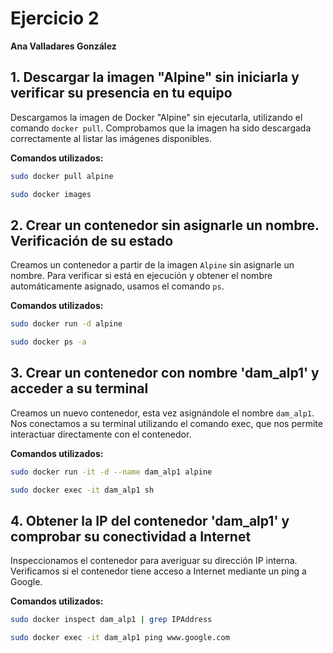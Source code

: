 # Ejercicio 2  
**Ana Valladares González**

## 1. Descargar la imagen "Alpine" sin iniciarla y verificar su presencia en tu equipo  
Descargamos la imagen de Docker "Alpine" sin ejecutarla, utilizando el comando `docker pull`. Comprobamos que la imagen ha sido descargada correctamente al listar las imágenes disponibles.

**Comandos utilizados:**  
```bash
sudo docker pull alpine
```
```bash
sudo docker images
```

## 2. Crear un contenedor sin asignarle un nombre. Verificación de su estado
Creamos un contenedor a partir de la imagen `Alpine` sin asignarle un nombre. Para verificar si está en ejecución y obtener el nombre automáticamente asignado, usamos el comando `ps`.

**Comandos utilizados:**
```bash
sudo docker run -d alpine
```
```bash
sudo docker ps -a
```

## 3. Crear un contenedor con nombre 'dam_alp1' y acceder a su terminal
Creamos un nuevo contenedor, esta vez asignándole el nombre `dam_alp1`. Nos conectamos a su terminal utilizando el comando exec, que nos permite interactuar directamente con el contenedor.

**Comandos utilizados:**
```bash
sudo docker run -it -d --name dam_alp1 alpine
```
```bash
sudo docker exec -it dam_alp1 sh
```

## 4. Obtener la IP del contenedor 'dam_alp1' y comprobar su conectividad a Internet
Inspeccionamos el contenedor para averiguar su dirección IP interna. Verificamos si el contenedor tiene acceso a Internet mediante un ping a Google.

**Comandos utilizados:**
```bash
sudo docker inspect dam_alp1 | grep IPAddress
```
```bash
sudo docker exec -it dam_alp1 ping www.google.com
```